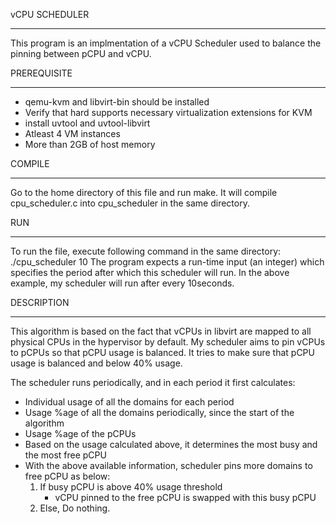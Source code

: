 vCPU SCHEDULER
________________________________________________

This program is an implmentation of a vCPU Scheduler used to balance the pinning between pCPU and vCPU. 

PREREQUISITE
________________________________________________

* qemu-kvm and libvirt-bin should be installed
* Verify that hard supports necessary virtualization extensions for KVM
* install uvtool and uvtool-libvirt
* Atleast 4 VM instances
* More than 2GB of host memory

COMPILE
________________________________________________

Go to the home directory of this file and run make. It will compile cpu_scheduler.c into cpu_scheduler in the same directory.

RUN
________________________________________________

To run the file, execute following command in the same directory:
./cpu_scheduler 10
The program expects a run-time input (an integer) which specifies the period after which this scheduler will run. In the above example, my scheduler will run after every 10seconds.


DESCRIPTION
________________________________________________

This algorithm is based on the fact that vCPUs in libvirt are mapped to all physical CPUs in the hypervisor by default. My scheduler aims to  pin vCPUs to pCPUs so that pCPU usage is balanced. It tries to make sure that pCPU usage is balanced and below 40% usage.

The scheduler runs periodically, and in each period it first calculates:

* Individual usage of all the domains for each period
* Usage %age of all the domains periodically, since the start of the algorithm
* Usage %age of the pCPUs
* Based on the usage calculated above, it determines the most busy and the most free pCPU
* With the above available information, scheduler pins more domains to free pCPU as below:
	1. If busy pCPU is above 40% usage threshold
		- vCPU pinned to the free pCPU is swapped with this busy pCPU
	2. Else, Do nothing.


